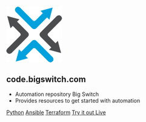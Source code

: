 ![](assets/images/bigswitch.png)

## code.bigswitch.com

* Automation repository Big Switch
* Provides resources to get started with automation

[Python](python/overview.md)
[Ansible](ansible/overview.md)
[Terraform](https://labs.bigswitch.com)
[Try it out Live](https://labs.bigswitch.com)
